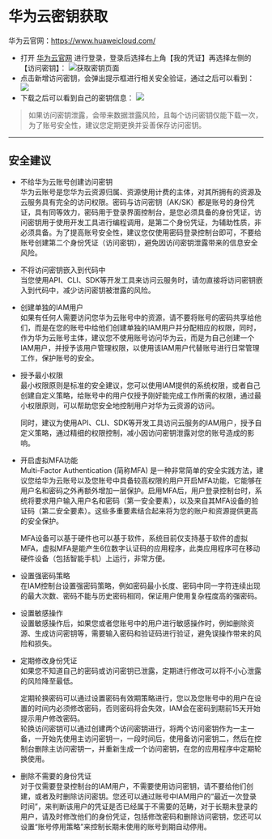 # 华为云密钥获取

华为云官网：https://www.huaweicloud.com/       

- 打开 [华为云官网](https://www.huaweicloud.com/) 进行登录，登录后选择右上角【我的凭证】再选择左侧的 【访问密钥】：
  ![获取密钥页面](https://images.serverlessfans.com/access/huawei-page.jpg)
- 点击新增访问密钥，会弹出提示框进行相关安全验证，通过之后可以看到：
  ![](https://images.serverlessfans.com/access/huawei-download.jpg)
- 下载之后可以看到自己的密钥信息：
  ![](https://images.serverlessfans.com/access/huawei-access.jpg)

> 如果访问密钥泄露，会带来数据泄露风险，且每个访问密钥仅能下载一次，为了账号安全性，建议您定期更换并妥善保存访问密钥。

------

## 安全建议

- 不给华为云账号创建访问密钥   
华为云账号是您华为云资源归属、资源使用计费的主体，对其所拥有的资源及云服务具有完全的访问权限。密码与访问密钥（AK/SK）都是账号的身份凭证，具有同等效力，密码用于登录界面控制台，是您必须具备的身份凭证，访问密钥用于使用开发工具进行编程调用，是第二个身份凭证，为辅助性质，非必须具备。为了提高账号安全性，建议您仅使用密码登录控制台即可，不要给账号创建第二个身份凭证（访问密钥），避免因访问密钥泄露带来的信息安全风险。

- 不将访问密钥嵌入到代码中   
当您使用API、CLI、SDK等开发工具来访问云服务时，请勿直接将访问密钥嵌入到代码中，减少访问密钥被泄露的风险。

- 创建单独的IAM用户   
如果有任何人需要访问您华为云账号中的资源，请不要将账号的密码共享给他们，而是在您的账号中给他们创建单独的IAM用户并分配相应的权限，同时，作为华为云账号主体，建议您不使用账号访问华为云，而是为自己创建一个IAM用户，并授予该用户管理权限，以使用该IAM用户代替账号进行日常管理工作，保护账号的安全。

- 授予最小权限   
最小权限原则是标准的安全建议，您可以使用IAM提供的系统权限，或者自己创建自定义策略，给账号中的用户仅授予刚好能完成工作所需的权限，通过最小权限原则，可以帮助您安全地控制用户对华为云资源的访问。

   同时，建议为使用API、CLI、SDK等开发工具访问云服务的IAM用户，授予自定义策略，通过精细的权限控制，减小因访问密钥泄露对您的账号造成的影响。

- 开启虚拟MFA功能   
Multi-Factor Authentication (简称MFA) 是一种非常简单的安全实践方法，建议您给华为云账号以及您账号中具备较高权限的用户开启MFA功能，它能够在用户名和密码之外再额外增加一层保护。启用MFA后，用户登录控制台时，系统将要求用户输入用户名和密码（第一安全要素），以及来自其MFA设备的验证码（第二安全要素）。这些多重要素结合起来将为您的账户和资源提供更高的安全保护。    

   MFA设备可以基于硬件也可以基于软件，系统目前仅支持基于软件的虚拟MFA，虚拟MFA是能产生6位数字认证码的应用程序，此类应用程序可在移动硬件设备（包括智能手机）上运行，非常方便。

- 设置强密码策略   
在IAM控制台设置强密码策略，例如密码最小长度、密码中同一字符连续出现的最大次数、密码不能与历史密码相同，保证用户使用复杂程度高的强密码。

- 设置敏感操作    
设置敏感操作后，如果您或者您账号中的用户进行敏感操作时，例如删除资源、生成访问密钥等，需要输入密码和验证码进行验证，避免误操作带来的风险和损失。    

- 定期修改身份凭证   
如果您不知道自己的密码或访问密钥已泄露，定期进行修改可以将不小心泄露的风险降至最低。

   定期轮换密码可以通过设置密码有效期策略进行，您以及您账号中的用户在设置的时间内必须修改密码，否则密码将会失效，IAM会在密码到期前15天开始提示用户修改密码。    
   轮换访问密钥可以通过创建两个访问密钥进行，将两个访问密钥作为一主一备，一开始先使用主访问密钥一，一段时间后，使用备访问密钥二，然后在控制台删除主访问密钥一，并重新生成一个访问密钥，在您的应用程序中定期轮换使用。    

- 删除不需要的身份凭证   
   对于仅需要登录控制台的IAM用户，不需要使用访问密钥，请不要给他们创建，或者及时删除访问密钥。您还可以通过账号中IAM用户的“最近一次登录时间”，来判断该用户的凭证是否已经属于不需要的范畴，对于长期未登录的用户，请及时修改他们的身份凭证，包括修改密码和删除访问密钥，您还可以设置“账号停用策略”来控制长期未使用的账号到期自动停用。


